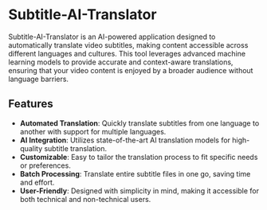 # Subtitle-AI-Translator

Subtitle-AI-Translator is an AI-powered application designed to automatically translate video subtitles, making content accessible across different languages and cultures. This tool leverages advanced machine learning models to provide accurate and context-aware translations, ensuring that your video content is enjoyed by a broader audience without language barriers.

## Features

- **Automated Translation**: Quickly translate subtitles from one language to another with support for multiple languages.
- **AI Integration**: Utilizes state-of-the-art AI translation models for high-quality subtitle translation.
- **Customizable**: Easy to tailor the translation process to fit specific needs or preferences.
- **Batch Processing**: Translate entire subtitle files in one go, saving time and effort.
- **User-Friendly**: Designed with simplicity in mind, making it accessible for both technical and non-technical users.